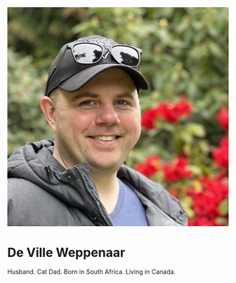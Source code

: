 <img src="/assets/images/profile.jpeg" alt="De Ville Weppenaar against bridge railing with trees in the background" class="gravatar" />

# De Ville Weppenaar

Husband. Cat Dad. Born in South Africa. Living in Canada.

<p class="lead">
  <a href="https://bsky.app/profile/deville.codes" aria-label="Bluesky" target="_blank" rel="noopener noreferrer" class="social"><i class="fa-brands fa-bluesky"></i></a><!--
  -->&nbsp;<a href="https://github.com/devillecodes" aria-label="GitHub" target="_blank" rel="noopener noreferrer" class="social"><i class="fab fa-github"></i></a><!--
  -->&nbsp;<a href="https://www.linkedin.com/in/devillecodes" aria-label="LinkedIn" target="_blank" rel="noopener noreferrer" class="social"><i class="fab fa-linkedin-in"></i></a>
</p>
